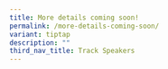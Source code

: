 ```yaml
---
title: More details coming soon!
permalink: /more-details-coming-soon/
variant: tiptap
description: ""
third_nav_title: Track Speakers
---
```

